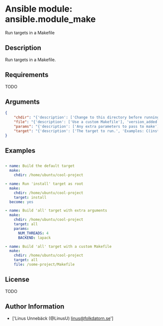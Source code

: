 # Ansible module: ansible.module_make


Run targets in a Makefile

## Description

Run targets in a Makefile.

## Requirements

TODO

## Arguments

``` json
{
    "chdir": "{'description': ['Change to this directory before running make'], 'required': True}",
    "file": "{'description': ['Use a custom Makefile'], 'version_added': 2.5}",
    "params": "{'description': ['Any extra parameters to pass to make']}",
    "target": "{'description': ['The target to run.', 'Examples: C(install) or C(test)']}",
}
```

## Examples


``` yaml

- name: Build the default target
  make:
    chdir: /home/ubuntu/cool-project

- name: Run 'install' target as root
  make:
    chdir: /home/ubuntu/cool-project
    target: install
  become: yes

- name: Build 'all' target with extra arguments
  make:
    chdir: /home/ubuntu/cool-project
    target: all
    params:
      NUM_THREADS: 4
      BACKEND: lapack

- name: Build 'all' target with a custom Makefile
  make:
    chdir: /home/ubuntu/cool-project
    target: all
    file: /some-project/Makefile

```

## License

TODO

## Author Information
  - ['Linus Unnebäck (@LinusU) <linus@folkdatorn.se>']

